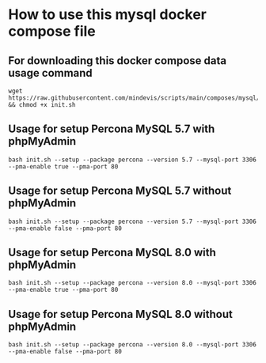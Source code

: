 # How to use this mysql docker compose file
## For downloading this docker compose data usage command
```
wget https://raw.githubusercontent.com/mindevis/scripts/main/composes/mysql/init.sh && chmod +x init.sh
```
## Usage for setup Percona MySQL 5.7 with phpMyAdmin
```
bash init.sh --setup --package percona --version 5.7 --mysql-port 3306 --pma-enable true --pma-port 80
```
## Usage for setup Percona MySQL 5.7 without phpMyAdmin
```
bash init.sh --setup --package percona --version 5.7 --mysql-port 3306 --pma-enable false --pma-port 80
```
## Usage for setup Percona MySQL 8.0 with phpMyAdmin
```
bash init.sh --setup --package percona --version 8.0 --mysql-port 3306 --pma-enable true --pma-port 80
```
## Usage for setup Percona MySQL 8.0 without phpMyAdmin
```
bash init.sh --setup --package percona --version 8.0 --mysql-port 3306 --pma-enable false --pma-port 80
```
